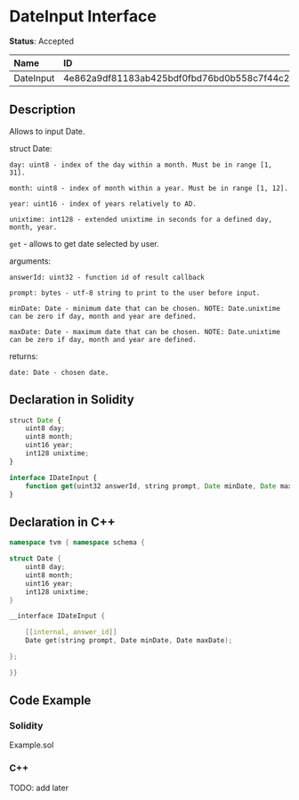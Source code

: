 # DateInput Interface

**Status**: Accepted

| Name         | ID                                                                |
| :--------    | :---------------------------------------------------------------- |
| DateInput    | 4e862a9df81183ab425bdf0fbd76bd0b558c7f44c24887b4354bf1c26c74a623  |


## Description

Allows to input Date.

struct Date:

    day: uint8 - index of the day within a month. Must be in range [1, 31].

    month: uint8 - index of month within a year. Must be in range [1, 12].

    year: uint16 - index of years relatively to AD.

    unixtime: int128 - extended unixtime in seconds for a defined day, month, year.


`get` - allows to get date selected by user.

arguments:

	answerId: uint32 - function id of result callback

    prompt: bytes - utf-8 string to print to the user before input.

    minDate: Date - minimum date that can be chosen. NOTE: Date.unixtime can be zero if day, month and year are defined.
    
    maxDate: Date - maximum date that can be chosen. NOTE: Date.unixtime can be zero if day, month and year are defined.

returns:

	date: Date - chosen date.

## Declaration in Solidity

```jsx
struct Date {
    uint8 day;
    uint8 month;
    uint16 year;
    int128 unixtime;
}

interface IDateInput {
	function get(uint32 answerId, string prompt, Date minDate, Date maxDate) external returns (Date date);
}
```

## Declaration in C++

```cpp
namespace tvm { namespace schema {

struct Date {
    uint8 day;
    uint8 month;
    uint16 year;
    int128 unixtime;
}

__interface IDateInput {

	[[internal, answer_id]]
	Date get(string prompt, Date minDate, Date maxDate);

};

}}
```

## Code Example

### Solidity

Example.sol

### C++

TODO: add later
